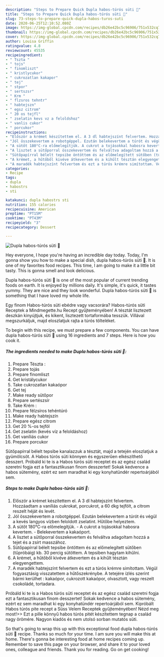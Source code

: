 ```yaml
---
description: "Steps to Prepare Quick Dupla habos-túrós süti 🍋"
title: "Steps to Prepare Quick Dupla habos-túrós süti 🍋"
slug: 73-steps-to-prepare-quick-dupla-habos-turos-suti
date: 2020-06-25T12:10:52.080Z
image: https://img-global.cpcdn.com/recipes/db26e42bc5c96906/751x532cq70/dupla-habos-turos-suti-🍋-recept-foto.jpg
thumbnail: https://img-global.cpcdn.com/recipes/db26e42bc5c96906/751x532cq70/dupla-habos-turos-suti-🍋-recept-foto.jpg
cover: https://img-global.cpcdn.com/recipes/db26e42bc5c96906/751x532cq70/dupla-habos-turos-suti-🍋-recept-foto.jpg
author: Louisa Griffin
ratingvalue: 4.8
reviewcount: 45535
recipeingredient:
- " Tszta "
- " tojs"
- " finomliszt"
- " kristlycukor"
- " cukrozatlan kakapor"
- " tej"
- " stpor"
- " sertszsr"
- " Krm "
- " flzsros tehntr"
- " habtejszn"
- " egsz citrom"
- " 20 os tejfl"
- " zselatin kevs vz a feloldshoz"
- " vanlis cukor"
- " porcukor"
recipeinstructions:
- "Először a krémet készítettem el. A 3 dl habtejszínt felvertem. Hozzáadtam a vaníliás cukrokat, porcukrot, a 60 dkg tejfölt, a citrom reszelt héját és levét."
- "Jól összekevertem a robotgéppel. Ezután belekevertem a túrót és végül a kevés langyos vízben feloldott zselatint. Hűtőbe helyeztem."
- "A sütőt 180°C-ra előmelegítjük. A cukrot a tojásokkal habosra kevertem.  Belekevertem a kakaóport."
- "A lisztet a sütőporral összekevertem és felváltva adagoltam hozzá a tejet és a zsírt masszához."
- "Sütőpapírral bélelt tepsibe öntöttem és az előmelegített sütőben (tűpróbáig) kb. 30 percig sütöttem. A tepsiben hagytam kihűlni."
- "A krémet, a hűtőből kivéve átkevertem és a kihűlt tésztán elegyengettem."
- "A maradék habtejszínt felvertem és ezt a túrós krémre simítottam. Végül fogyasztásig visszatettem a hűtőszekrénybe. A tetejére ízlés szerint bármi kerülhet : kakaópor, cukrozott kakaópor, olvasztott, vagy reszelt csokoládé, tortadara."
categories:
- Recipe
tags:
- dupla
- habostrs
- sti

katakunci: dupla habostrs sti 
nutrition: 155 calories
recipecuisine: American
preptime: "PT15M"
cooktime: "PT43M"
recipeyield: "3"
recipecategory: Dessert

---
```



![Dupla habos-túrós süti 🍋](https://img-global.cpcdn.com/recipes/db26e42bc5c96906/751x532cq70/dupla-habos-turos-suti-🍋-recept-foto.jpg)

Hey everyone, I hope you're having an incredible day today. Today, I'm gonna show you how to make a special dish, dupla habos-túrós süti 🍋. It is one of my favorites food recipes. This time, I am going to make it a little bit tasty. This is gonna smell and look delicious.

Dupla habos-túrós süti 🍋 is one of the most popular of current trending foods on earth. It is enjoyed by millions daily. It's simple, it's quick, it tastes yummy. They are nice and they look wonderful. Dupla habos-túrós süti 🍋 is something that I have loved my whole life.

Egy finom Habos-túrós süti ebédre vagy vacsorára? Habos-túrós süti Receptek a Mindmegette.hu Recept gyűjteményében! A tésztát lisztezett deszkán kinyújtjuk, és kikent, lisztezett tortaformába tesszük. Villával megszurkáljuk, majd eloszlatjuk rajta a túrós tölteléket.


To begin with this recipe, we must prepare a few components. You can have dupla habos-túrós süti 🍋 using 16 ingredients and 7 steps. Here is how you cook it.

<!--inarticleads1-->

##### The ingredients needed to make Dupla habos-túrós süti 🍋:

1. Prepare  Tészta :
1. Prepare  tojás
1. Prepare  finomliszt
1. Get  kristálycukor
1. Take  cukrozatlan kakaópor
1. Get  tej
1. Make ready  sütőpor
1. Prepare  sertészsír
1. Take  Krém :
1. Prepare  félzsíros tehéntúró
1. Make ready  habtejszín
1. Prepare  egész citrom
1. Get  20 %-os tejföl
1. Get  zselatin (kevés víz a feloldáshoz)
1. Get  vaníliás cukor
1. Prepare  porcukor


Sütőpapírral bélelt tepsibe kanalazzuk a tésztát, majd a tetején eloszlatjuk a gyümölcsöt. A Habos túrós süti könnyen és egyszerűen elkészíthető desszert. Próbáld ki te is a Habos túrós süti receptet és az egész család szeretni fogja ezt a fantasztikusan finom desszertet! Sokak kedvence a habos sütemény, ezért ez sem maradhat ki egy konyhatündér repertoárjából sem. 

<!--inarticleads2-->

##### Steps to make Dupla habos-túrós süti 🍋:

1. Először a krémet készítettem el. A 3 dl habtejszínt felvertem. Hozzáadtam a vaníliás cukrokat, porcukrot, a 60 dkg tejfölt, a citrom reszelt héját és levét.
1. Jól összekevertem a robotgéppel. Ezután belekevertem a túrót és végül a kevés langyos vízben feloldott zselatint. Hűtőbe helyeztem.
1. A sütőt 180°C-ra előmelegítjük. - A cukrot a tojásokkal habosra kevertem.  - Belekevertem a kakaóport.
1. A lisztet a sütőporral összekevertem és felváltva adagoltam hozzá a tejet és a zsírt masszához.
1. Sütőpapírral bélelt tepsibe öntöttem és az előmelegített sütőben (tűpróbáig) kb. 30 percig sütöttem. A tepsiben hagytam kihűlni.
1. A krémet, a hűtőből kivéve átkevertem és a kihűlt tésztán elegyengettem.
1. A maradék habtejszínt felvertem és ezt a túrós krémre simítottam. Végül fogyasztásig visszatettem a hűtőszekrénybe. A tetejére ízlés szerint bármi kerülhet : kakaópor, cukrozott kakaópor, olvasztott, vagy reszelt csokoládé, tortadara.


Próbáld ki te is a Habos túrós süti receptet és az egész család szeretni fogja ezt a fantasztikusan finom desszertet! Sokak kedvence a habos sütemény, ezért ez sem maradhat ki egy konyhatündér repertoárjából sem. Kipróbált Habos túrós pite recept a Süss Velem Receptek gyűjteményében! Nézd meg most!&gt;&gt; Ezt a pille könnyű habos túrós pitét készítettem tegnap a család nagy örömére. Nagyon kiadós és nem utolsó sorban mutatós süti. 

So that's going to wrap this up with this exceptional food dupla habos-túrós süti 🍋 recipe. Thanks so much for your time. I am sure you will make this at home. There's gonna be interesting food at home recipes coming up. Remember to save this page on your browser, and share it to your loved ones, colleague and friends. Thank you for reading. Go on get cooking!
